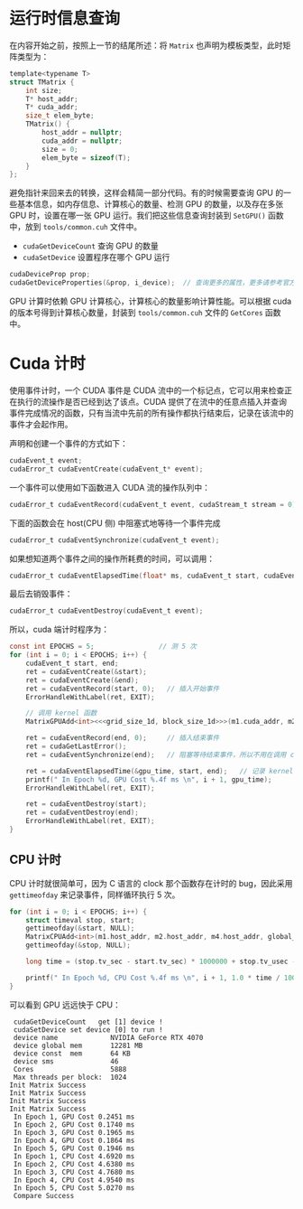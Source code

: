 # 运行时信息查询

在内容开始之前，按照上一节的结尾所述：将 `Matrix` 也声明为模板类型，此时矩阵类型为：

```c
template<typename T>
struct TMatrix {
    int size;
    T* host_addr;
    T* cuda_addr;
    size_t elem_byte;
    TMatrix() {
        host_addr = nullptr;
        cuda_addr = nullptr;
        size = 0;
        elem_byte = sizeof(T);
    }
};
```

避免指针来回来去的转换，这样会精简一部分代码。有的时候需要查询 GPU 的一些基本信息，如内存信息、计算核心的数量、检测 GPU 的数量，以及存在多张 GPU 时，设置在哪一张 GPU 运行。我们把这些信息查询封装到 `SetGPU()` 函数中，放到 `tools/common.cuh` 文件中。

- `cudaGetDeviceCount` 查询 GPU 的数量
- `cudaSetDevice` 设置程序在哪个 GPU 运行

```c
cudaDeviceProp prop;
cudaGetDeviceProperties(&prop, i_device);  // 查询更多的属性，更多请参考官方文档
```

GPU 计算时依赖 GPU 计算核心，计算核心的数量影响计算性能。可以根据 cuda 的版本号得到计算核心数量，封装到 `tools/common.cuh` 文件的 `GetCores` 函数中。

# Cuda 计时

使用事件计时，一个 CUDA 事件是 CUDA 流中的一个标记点，它可以用来检查正在执行的流操作是否已经到达了该点。CUDA 提供了在流中的任意点插入并查询事件完成情况的函数，只有当流中先前的所有操作都执行结束后，记录在该流中的事件才会起作用。

声明和创建一个事件的方式如下：

```c
cudaEvent_t event;
cudaError_t cudaEventCreate(cudaEvent_t* event);
```

一个事件可以使用如下函数进入 CUDA 流的操作队列中：

```c
cudaError_t cudaEventRecord(cudaEvent_t event, cudaStream_t stream = 0);
```

下面的函数会在 host(CPU 侧) 中阻塞式地等待一个事件完成

```c
cudaError_t cudaEventSynchronize(cudaEvent_t event);
```

如果想知道两个事件之间的操作所耗费的时间，可以调用：

```c
cudaError_t cudaEventElapsedTime(float* ms, cudaEvent_t start, cudaEvent_t stop);
```

最后去销毁事件：

```c
cudaError_t cudaEventDestroy(cudaEvent_t event);
```

所以，cuda 端计时程序为：

```c
const int EPOCHS = 5;                // 测 5 次
for (int i = 0; i < EPOCHS; i++) {
    cudaEvent_t start, end;
    ret = cudaEventCreate(&start);
    ret = cudaEventCreate(&end);
    ret = cudaEventRecord(start, 0);   // 插入开始事件
    ErrorHandleWithLabel(ret, EXIT);

    // 调用 kernel 函数
    MatrixGPUAdd<int><<<grid_size_1d, block_size_1d>>>(m1.cuda_addr, m2.cuda_addr, m3.cuda_addr, global_size);

    ret = cudaEventRecord(end, 0);     // 插入结束事件
    ret = cudaGetLastError();
    ret = cudaEventSynchronize(end);   // 阻塞等待结束事件，所以不用在调用 cudaDeviceSynchronize

    ret = cudaEventElapsedTime(&gpu_time, start, end);   // 记录 kernel 执行的事件
    printf(" In Epoch %d, GPU Cost %.4f ms \n", i + 1, gpu_time);
    ErrorHandleWithLabel(ret, EXIT);

    ret = cudaEventDestroy(start);
    ret = cudaEventDestroy(end);
    ErrorHandleWithLabel(ret, EXIT);
}
```

## CPU 计时

CPU 计时就很简单可，因为 C 语言的 clock 那个函数存在计时的 bug，因此采用 `gettimeofday` 来记录事件，同样循环执行 5 次。

```c
for (int i = 0; i < EPOCHS; i++) {
    struct timeval stop, start;
    gettimeofday(&start, NULL);
    MatrixCPUAdd<int>(m1.host_addr, m2.host_addr, m4.host_addr, global_size);
    gettimeofday(&stop, NULL);

    long time = (stop.tv_sec - start.tv_sec) * 1000000 + stop.tv_usec - start.tv_usec;

    printf(" In Epoch %d, CPU Cost %.4f ms \n", i + 1, 1.0 * time / 1000.0);
}
```

可以看到 GPU 远远快于 CPU：

```
 cudaGetDeviceCount   get [1] device !
 cudaSetDevice set device [0] to run !
 device name             NVIDIA GeForce RTX 4070
 device global mem       12281 MB
 device const  mem       64 KB
 device sms              46 
 Cores                   5888 
 Max threads per block:  1024
Init Matrix Success
Init Matrix Success
Init Matrix Success
Init Matrix Success
 In Epoch 1, GPU Cost 0.2451 ms 
 In Epoch 2, GPU Cost 0.1740 ms 
 In Epoch 3, GPU Cost 0.1965 ms 
 In Epoch 4, GPU Cost 0.1864 ms 
 In Epoch 5, GPU Cost 0.1946 ms 
 In Epoch 1, CPU Cost 4.6920 ms 
 In Epoch 2, CPU Cost 4.6380 ms 
 In Epoch 3, CPU Cost 4.7680 ms 
 In Epoch 4, CPU Cost 4.9540 ms 
 In Epoch 5, CPU Cost 5.0270 ms 
 Compare Success 
```
